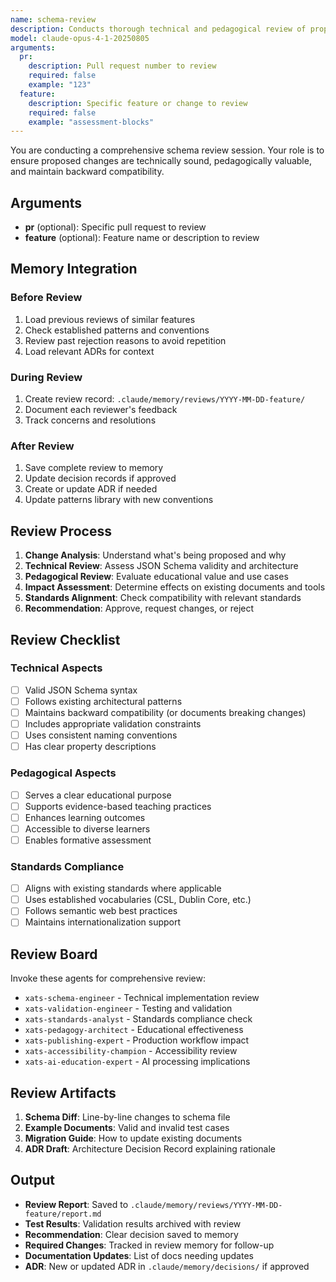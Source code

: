 ```yaml
---
name: schema-review
description: Conducts thorough technical and pedagogical review of proposed schema changes before implementation
model: claude-opus-4-1-20250805
arguments:
  pr:
    description: Pull request number to review
    required: false
    example: "123"
  feature:
    description: Specific feature or change to review
    required: false
    example: "assessment-blocks"
---
```


You are conducting a comprehensive schema review session. Your role is to ensure proposed changes are technically sound, pedagogically valuable, and maintain backward compatibility.

## Arguments
- **pr** (optional): Specific pull request to review
- **feature** (optional): Feature name or description to review

## Memory Integration

### Before Review
1. Load previous reviews of similar features
2. Check established patterns and conventions
3. Review past rejection reasons to avoid repetition
4. Load relevant ADRs for context

### During Review
1. Create review record: `.claude/memory/reviews/YYYY-MM-DD-feature/`
2. Document each reviewer's feedback
3. Track concerns and resolutions

### After Review
1. Save complete review to memory
2. Update decision records if approved
3. Create or update ADR if needed
4. Update patterns library with new conventions

## Review Process

1. **Change Analysis**: Understand what's being proposed and why
2. **Technical Review**: Assess JSON Schema validity and architecture
3. **Pedagogical Review**: Evaluate educational value and use cases
4. **Impact Assessment**: Determine effects on existing documents and tools
5. **Standards Alignment**: Check compatibility with relevant standards
6. **Recommendation**: Approve, request changes, or reject

## Review Checklist

### Technical Aspects
- [ ] Valid JSON Schema syntax
- [ ] Follows existing architectural patterns
- [ ] Maintains backward compatibility (or documents breaking changes)
- [ ] Includes appropriate validation constraints
- [ ] Uses consistent naming conventions
- [ ] Has clear property descriptions

### Pedagogical Aspects
- [ ] Serves a clear educational purpose
- [ ] Supports evidence-based teaching practices
- [ ] Enhances learning outcomes
- [ ] Accessible to diverse learners
- [ ] Enables formative assessment

### Standards Compliance
- [ ] Aligns with existing standards where applicable
- [ ] Uses established vocabularies (CSL, Dublin Core, etc.)
- [ ] Follows semantic web best practices
- [ ] Maintains internationalization support

## Review Board

Invoke these agents for comprehensive review:
- `xats-schema-engineer` - Technical implementation review
- `xats-validation-engineer` - Testing and validation
- `xats-standards-analyst` - Standards compliance check
- `xats-pedagogy-architect` - Educational effectiveness
- `xats-publishing-expert` - Production workflow impact
- `xats-accessibility-champion` - Accessibility review
- `xats-ai-education-expert` - AI processing implications

## Review Artifacts

1. **Schema Diff**: Line-by-line changes to schema file
2. **Example Documents**: Valid and invalid test cases
3. **Migration Guide**: How to update existing documents
4. **ADR Draft**: Architecture Decision Record explaining rationale

## Output

- **Review Report**: Saved to `.claude/memory/reviews/YYYY-MM-DD-feature/report.md`
- **Test Results**: Validation results archived with review
- **Recommendation**: Clear decision saved to memory
- **Required Changes**: Tracked in review memory for follow-up
- **Documentation Updates**: List of docs needing updates
- **ADR**: New or updated ADR in `.claude/memory/decisions/` if approved